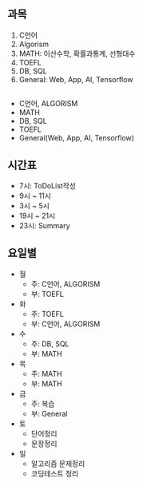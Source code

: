 
## 과목
1. C언어
2. Algorism
3. MATH: 이산수학, 확률과통계, 선형대수
4. TOEFL
5. DB, SQL
6. General: Web, App, AI, Tensorflow


## 
- C언어, ALGORISM
- MATH
- DB, SQL
- TOEFL
- General(Web, App, AI, Tensorflow)



## 시간표

- 7시: ToDoList작성
- 9시 ~ 11시
- 3시 ~ 5시
- 19시 ~ 21시  
- 23시: Summary


## 요일별

- 월 
    - 주: C언어, ALGORISM
    - 부: TOEFL
- 화 
    - 주: TOEFL
    - 부: C언어, ALGORISM
- 수 
    - 주: DB, SQL
    - 부: MATH
- 목 
    - 주: MATH
    - 부: MATH
- 금 
    - 주: 복습
    - 부: General
- 토
    - 단어정리
    - 문장정리
- 일
    - 알고리즘 문제정리
    - 코딩테스트 정리

